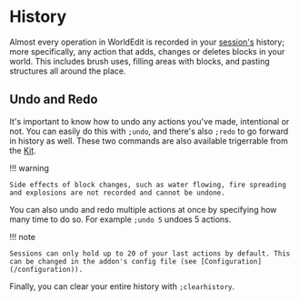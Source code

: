 # History

Almost every operation in WorldEdit is recorded in your [session's](sessions.md) history; more specifically, any action that adds, changes or deletes blocks in your world.
This includes brush uses, filling areas with blocks, and pasting structures all around the place.

## Undo and Redo

It's important to know how to undo any actions you've made, intentional or not. You can easily do this with `;undo`, and there's also `;redo` to go forward in history as well. These two commands are also available trigerrable from the [Kit](/usage/kit#undo).

!!! warning

    Side effects of block changes, such as water flowing, fire spreading and explosions are not recorded and cannot be undone.

You can also undo and redo multiple actions at once by specifying how many time to do so. For example `;undo 5` undoes 5 actions.

!!! note

    Sessions can only hold up to 20 of your last actions by default. This can be changed in the addon's config file (see [Configuration](/configuration)).

Finally, you can clear your entire history with `;clearhistory`.